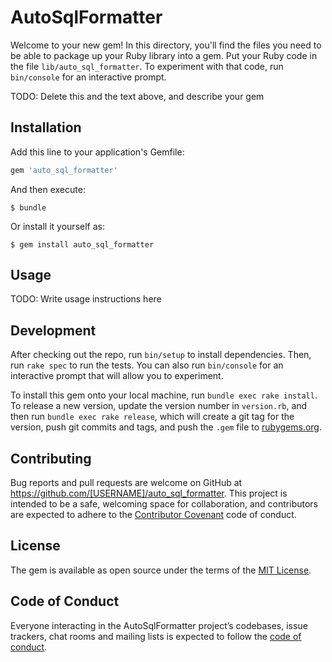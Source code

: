 # AutoSqlFormatter

Welcome to your new gem! In this directory, you'll find the files you need to be able to package up your Ruby library into a gem. Put your Ruby code in the file `lib/auto_sql_formatter`. To experiment with that code, run `bin/console` for an interactive prompt.

TODO: Delete this and the text above, and describe your gem

## Installation

Add this line to your application's Gemfile:

```ruby
gem 'auto_sql_formatter'
```

And then execute:

    $ bundle

Or install it yourself as:

    $ gem install auto_sql_formatter

## Usage

TODO: Write usage instructions here

## Development

After checking out the repo, run `bin/setup` to install dependencies. Then, run `rake spec` to run the tests. You can also run `bin/console` for an interactive prompt that will allow you to experiment.

To install this gem onto your local machine, run `bundle exec rake install`. To release a new version, update the version number in `version.rb`, and then run `bundle exec rake release`, which will create a git tag for the version, push git commits and tags, and push the `.gem` file to [rubygems.org](https://rubygems.org).

## Contributing

Bug reports and pull requests are welcome on GitHub at https://github.com/[USERNAME]/auto_sql_formatter. This project is intended to be a safe, welcoming space for collaboration, and contributors are expected to adhere to the [Contributor Covenant](http://contributor-covenant.org) code of conduct.

## License

The gem is available as open source under the terms of the [MIT License](https://opensource.org/licenses/MIT).

## Code of Conduct

Everyone interacting in the AutoSqlFormatter project’s codebases, issue trackers, chat rooms and mailing lists is expected to follow the [code of conduct](https://github.com/[USERNAME]/auto_sql_formatter/blob/master/CODE_OF_CONDUCT.md).
